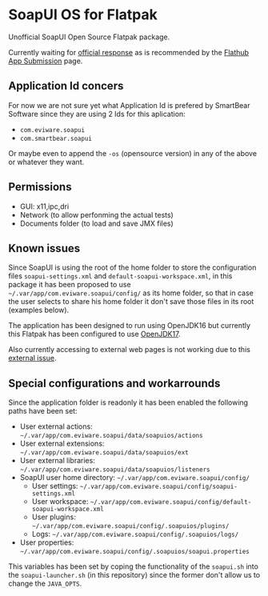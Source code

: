 # SoapUI OS for Flatpak

Unofficial SoapUI Open Source Flatpak package.

Currently waiting for [official response](https://github.com/SmartBear/soapui/issues/744) as is recommended by the [Flathub App Submission](https://github.com/flathub/flathub/wiki/App-Submission) page.

## Application Id concers

For now we are not sure yet what Application Id is prefered by SmartBear Software since they are using 2 Ids for this aplication:

- `com.eviware.soapui`
- `com.smartbear.soapui`

Or maybe even to append the `-os` (opensource version) in any of the above or whatever they want.

## Permissions

- GUI: x11,ipc,dri
- Network (to allow perfonming the actual tests)
- Documents folder (to load and save JMX files)

## Known issues

Since SoapUI is using the root of the home folder to store the configuration files `soapui-settings.xml` and `default-soapui-workspace.xml`, in this package it has been proposed to use `~/.var/app/com.eviware.soapui/config/` as its home folder, so that in case the user selects to share his home folder it don't save those files in its root (examples below).

The application has been designed to run using OpenJDK16 but currently this Flatpak has been configured to use [OpenJDK17](https://github.com/flathub/org.freedesktop.Sdk.Extension.openjdk17).

Also currently accessing to external web pages is not working due to this [external issue](https://github.com/flathub/org.freedesktop.Sdk.Extension.openjdk17/issues/1).

## Special configurations and workarrounds

Since the application folder is readonly it has been enabled the following paths have been set:

- User external actions: `~/.var/app/com.eviware.soapui/data/soapuios/actions`
- User external extensions: `~/.var/app/com.eviware.soapui/data/soapuios/ext`
- User external libraries: `~/.var/app/com.eviware.soapui/data/soapuios/listeners`
- SoapUI user home directory: `~/.var/app/com.eviware.soapui/config/`
  - User settings: `~/.var/app/com.eviware.soapui/config/soapui-settings.xml`
  - User workspace: `~/.var/app/com.eviware.soapui/config/default-soapui-workspace.xml`
  - User plugins: `~/.var/app/com.eviware.soapui/config/.soapuios/plugins/`
  - Logs: `~/.var/app/com.eviware.soapui/config/.soapuios/logs/`
- User properties: `~/.var/app/com.eviware.soapui/config/.soapuios/soapui.properties`

This variables has been set by coping the functionality of the `soapui.sh` into the `soapui-launcher.sh` (in this repository) since the former don't allow us to change the `JAVA_OPTS`.
